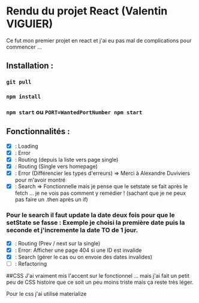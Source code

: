 # Rendu du projet React (Valentin VIGUIER)
Ce fut mon premier projet en react et j'ai eu pas mal de complications pour commencer ...

## Installation :
### `git pull`

### `npm install`

### `npm start` ou `PORT=WantedPortNumber npm start`

## Fonctionnalités :
- [x] : Loading
- [x] : Error
- [x] : Routing (depuis la liste vers page single)
- [x] : Routing  (Single vers homepage)
- [x] : Error (Différencier les types d'erreurs) => Merci à Alexandre Duviviers pour m'avoir montré
- [x] : Search => Fonctionnelle mais je pense que le setstate se fait après le fetch ... je ne vois pas comment y remédier ! (sachant que je ne peux pas faire un .then après un if)
### Pour le search il faut update la date deux fois pour que le setState se fasse : Exemple je choisi la première date puis la seconde et j'incremente la date TO de 1 jour.
- [x] : Routing (Prev / next sur la single)
- [x] : Error: Afficher une page 404 si une ID est invalide
- [X] : Search (gérer le cas ou on envoie des dates invalides)
- [ ] : Refactoring

##CSS
J'ai vraiment mis l'accent sur le fonctionnel ... mais j'ai fait un petit peu de CSS histoire que ce soit un peu moins triste mais ça reste très léger.

Pour le css j'ai utilisé materialize
